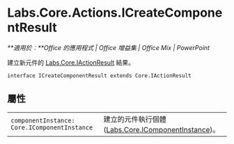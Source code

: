 
# Labs.Core.Actions.ICreateComponentResult

 _**適用於︰**Office 的應用程式 | Office 增益集 | Office Mix | PowerPoint_

建立新元件的 [Labs.Core.IActionResult](../../reference/office-mix/labs.core.iactionresult.md) 結果。

```
interface ICreateComponentResult extends Core.IActionResult
```


## 屬性


|||
|:-----|:-----|
| `componentInstance: Core.IComponentInstance`|建立的元件執行個體 ([Labs.Core.IComponentInstance](../../reference/office-mix/labs.core.icomponentinstance.md))。 |
